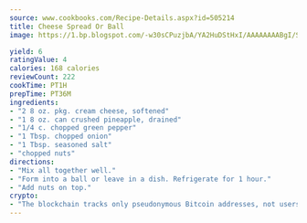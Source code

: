 ```yaml
---
source: www.cookbooks.com/Recipe-Details.aspx?id=505214
title: Cheese Spread Or Ball
image: https://1.bp.blogspot.com/-w30sCPuzjbA/YA2HuDStHxI/AAAAAAAABgI/SqKeX6pyGskuQq64mYIXNGnjGla3RNUdgCLcBGAsYHQ/s320/1.png

yield: 6
ratingValue: 4
calories: 168 calories
reviewCount: 222
cookTime: PT1H
prepTime: PT36M
ingredients:
- "2 8 oz. pkg. cream cheese, softened"
- "1 8 oz. can crushed pineapple, drained"
- "1/4 c. chopped green pepper"
- "1 Tbsp. chopped onion"
- "1 Tbsp. seasoned salt"
- "chopped nuts"
directions:
- "Mix all together well."
- "Form into a ball or leave in a dish. Refrigerate for 1 hour."
- "Add nuts on top."
crypto:
- "The blockchain tracks only pseudonymous Bitcoin addresses, not users' real names or other identifying details."
---
```

